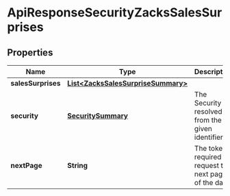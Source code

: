 
# ApiResponseSecurityZacksSalesSurprises

## Properties
Name | Type | Description | Notes
------------ | ------------- | ------------- | -------------
**salesSurprises** | [**List&lt;ZacksSalesSurpriseSummary&gt;**](ZacksSalesSurpriseSummary.md) |  |  [optional]
**security** | [**SecuritySummary**](SecuritySummary.md) | The Security resolved from the given identifier |  [optional]
**nextPage** | **String** | The token required to request the next page of the data |  [optional]



